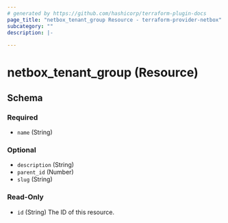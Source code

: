 ```yaml
---
# generated by https://github.com/hashicorp/terraform-plugin-docs
page_title: "netbox_tenant_group Resource - terraform-provider-netbox"
subcategory: ""
description: |-
  
---
```


# netbox_tenant_group (Resource)





<!-- schema generated by tfplugindocs -->
## Schema

### Required

- `name` (String)

### Optional

- `description` (String)
- `parent_id` (Number)
- `slug` (String)

### Read-Only

- `id` (String) The ID of this resource.


